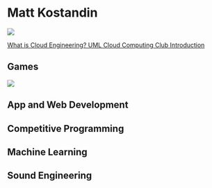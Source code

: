 # Matt Kostandin

![](https://github.com/mkostandin/mkostandin/blob/main/what-is-cloud-engineering.gif)

[What is Cloud Engineering? UML Cloud Computing Club Introduction](https://www.linkedin.com/posts/activity-6916681738769313793-D-5Q?utm_source=share&utm_medium=member_desktop)

[comment]: <> "[Full Documented Machine](https://whatthefpga.com)"

## Games
![](https://github.com/mkostandin/mkostandin/blob/main/nh-bid-at-mscypaa-gif.gif)

## App and Web Development

[comment]: <> "[BioLink App](https://github.com/mkostandin/umass-differencemaker-team)"

[comment]: <> "[Bluetooth LE](https://github.com/mkostandin/umass-differencemaker-team)"

<!--- [React.js, Next.js, Tailwind CSS Resume](https://mattkostandin-resume.netlify.app) --->

## Competitive Programming

<!--- [leetcode](https://github.com/mkostandin/leetcode) --->

## Machine Learning
## Sound Engineering
